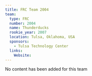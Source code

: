 ```yaml
---
title: FRC Team 2004
team:
  type: FRC
  number: 2004
  name: Thunderducks
  rookie_year: 2007
  location: Tulsa, Oklahoma, USA
  sponsors:
    - Tulsa Technology Center
  links:
    Website: 
---
```

No content has been added for this team